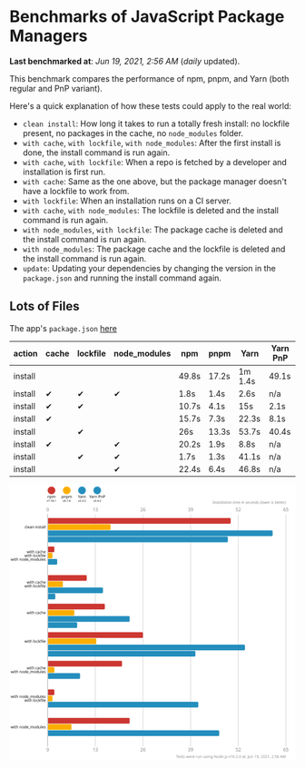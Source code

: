 # Benchmarks of JavaScript Package Managers

**Last benchmarked at**: _Jun 19, 2021, 2:56 AM_ (_daily_ updated).

This benchmark compares the performance of npm, pnpm, and Yarn (both regular and PnP variant).

Here's a quick explanation of how these tests could apply to the real world:

- `clean install`: How long it takes to run a totally fresh install: no lockfile present, no packages in the cache, no `node_modules` folder.
- `with cache`, `with lockfile`, `with node_modules`: After the first install is done, the install command is run again.
- `with cache`, `with lockfile`: When a repo is fetched by a developer and installation is first run.
- `with cache`: Same as the one above, but the package manager doesn't have a lockfile to work from.
- `with lockfile`: When an installation runs on a CI server.
- `with cache`, `with node_modules`: The lockfile is deleted and the install command is run again.
- `with node_modules`, `with lockfile`: The package cache is deleted and the install command is run again.
- `with node_modules`: The package cache and the lockfile is deleted and the install command is run again.
- `update`: Updating your dependencies by changing the version in the `package.json` and running the install command again.

## Lots of Files

The app's `package.json` [here](https://github.com/pnpm/pnpm.github.io/blob/main/benchmarks/fixtures/alotta-files/package.json)

| action  | cache | lockfile | node_modules| npm | pnpm | Yarn | Yarn PnP |
| ---     | ---   | ---      | ---         | --- | ---  | ---  | ---      |
| install |       |          |             | 49.8s | 17.2s | 1m 1.4s | 49.1s |
| install | ✔     | ✔        | ✔           | 1.8s | 1.4s | 2.6s | n/a |
| install | ✔     | ✔        |             | 10.7s | 4.1s | 15s | 2.1s |
| install | ✔     |          |             | 15.7s | 7.3s | 22.3s | 8.1s |
| install |       | ✔        |             | 26s | 13.3s | 53.7s | 40.4s |
| install | ✔     |          | ✔           | 20.2s | 1.9s | 8.8s | n/a |
| install |       | ✔        | ✔           | 1.7s | 1.3s | 41.1s | n/a |
| install |       |          | ✔           | 22.4s | 6.4s | 46.8s | n/a |

![Graph of the alotta-files results](../../static/img/benchmarks/alotta-files.svg)